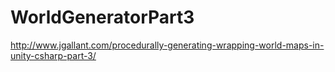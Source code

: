 # WorldGeneratorPart3

http://www.jgallant.com/procedurally-generating-wrapping-world-maps-in-unity-csharp-part-3/
